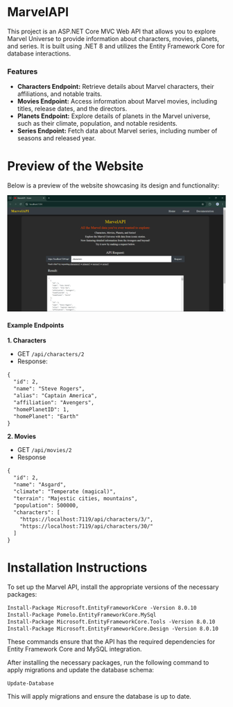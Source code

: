 # MarvelAPI

This project is an ASP.NET Core MVC Web API that allows you to explore Marvel Universe to provide information about characters, movies, planets, and series. It is built using .NET 8 and utilizes the Entity Framework Core for database interactions.

### Features

- **Characters Endpoint:** Retrieve details about Marvel characters, their affiliations, and notable traits.
- **Movies Endpoint:** Access information about Marvel movies, including titles, release dates, and the directors.
- **Planets Endpoint:** Explore details of planets in the Marvel universe, such as their climate, population, and notable residents.
- **Series Endpoint:** Fetch data about Marvel series, including number of seasons and released year.

# Preview of the Website
Below is a preview of the website showcasing its design and functionality:

![Image](https://github.com/denis-ktoo/MarvelAPI/blob/master/wwwroot/images/preview.png?raw=true)

#### Example Endpoints

**1. Characters**
- GET `/api/characters/2`
- Response:
```
{
  "id": 2,
  "name": "Steve Rogers",
  "alias": "Captain America",
  "affiliation": "Avengers",
  "homePlanetID": 1,
  "homePlanet": "Earth"
}
```

**2. Movies**
-  GET `/api/movies/2`
- Response
```
{
  "id": 2,
  "name": "Asgard",
  "climate": "Temperate (magical)",
  "terrain": "Majestic cities, mountains",
  "population": 500000,
  "characters": [
    "https://localhost:7119/api/characters/3/",
    "https://localhost:7119/api/characters/30/"
  ]
}
```

# Installation Instructions

To set up the Marvel API, install the appropriate versions of the necessary packages:
```
Install-Package Microsoft.EntityFrameworkCore -Version 8.0.10
Install-Package Pomelo.EntityFrameworkCore.MySql
Install-Package Microsoft.EntityFrameworkCore.Tools -Version 8.0.10
Install-Package Microsoft.EntityFrameworkCore.Design -Version 8.0.10
```
These commands ensure that the API has the required dependencies for Entity Framework Core and MySQL integration.

After installing the necessary packages, run the following command to apply migrations and update the database schema:
```
Update-Database
```
This will apply migrations and ensure the database is up to date.
